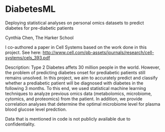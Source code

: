 # DiabetesML
Deploying statistical analyses on personal omics datasets to predict diabetes for pre-diabetic patients

Cynthia Chen, The Harker School

I co-authored a paper in Cell Systems based on the work done in this project.
See here: http://www.cell.com/pb-assets/journals/research/cell-systems/cels_393.pdf

Description:
Type 2 Diabetes affets 30 million people in the world. However, the problem of predicting diabetes onset for prediabetic patients still remains unsolved. In this project, we aim to accurately predict and classify whether a prediabetic patient will be diagnosed with diabetes in the following 3 months. To this end, we used statistical machine learning techniques to analyze previous omics data (metabolomics, microbiome, cytomics, and proteomics) from the patient.
In addition, we provide correlation analyses that determine the optimal microbiome level for plasma blood glucose level predction.

Data that is mentioned in code is not publicly available due to confidentiality. 
